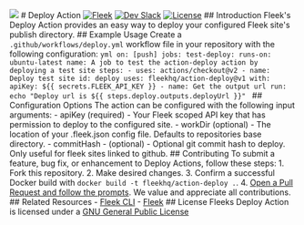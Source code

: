 ![](https://storageapi.fleek.co/fleek-team-bucket/Blog%20Inline/deploy-action.png) # Deploy Action [![Fleek](https://img.shields.io/badge/Made%20by-Fleek-blue)](https://fleek.co/) [![Dev Slack](https://img.shields.io/badge/Dev%20Slack-Channel-blue)](https://slack.fleek.co/) [![License](https://img.shields.io/badge/License-MIT-green)](https://github.com/FleekHQ/space-sdk/blob/master/LICENSE) ## Introduction Fleek's Deploy Action provides an easy way to deploy your configured Fleek site's publish directory. ## Example Usage Create a `.github/workflows/deploy.yml` workflow file in your repository with the following configuration: ```yml on: [push] jobs: test-deploy: runs-on: ubuntu-latest name: A job to test the action-deploy action by deploying a test site steps: - uses: actions/checkout@v2 - name: Deploy test site id: deploy uses: fleekhq/action-deploy@v1 with: apiKey: ${{ secrets.FLEEK_API_KEY }} - name: Get the output url run: echo "Deploy url is ${{ steps.deploy.outputs.deployUrl }}" ``` ## Configuration Options The action can be configured with the following input arguments: - apiKey (required) - Your Fleek scoped API key that has permission to deploy to the configured site. - workDir (optional) - The location of your .fleek.json config file. Defaults to repositories base directory. - commitHash - (optional) - Optional git commit hash to deploy. Only useful for fleek sites linked to github. ## Contributing To submit a feature, bug fix, or enhancement to Deploy Actions, follow these steps: 1. Fork this repository. 2. Make desired changes. 3. Confirm a successful Docker build with `docker build -t fleekhq/action-deploy .`. 4. [Open a Pull Request and follow the prompts](https://github.com/fleekhq/action-deploy/compare). We value and appreciate all contributions. ## Related Resources - [Fleek CLI](https://github.com/fleekhq/fleek-cli) - [Fleek](https://fleek.co) ## License Fleeks Deploy Action is licensed under a [GNU General Public License](LICENSE)
